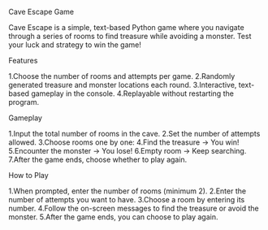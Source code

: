Cave Escape Game 

Cave Escape is a simple, text-based Python game where you navigate through a series of rooms to find treasure while avoiding a monster. Test your luck and strategy to win the game!

Features

1.Choose the number of rooms and attempts per game.
2.Randomly generated treasure and monster locations each round.
3.Interactive, text-based gameplay in the console.
4.Replayable without restarting the program.

Gameplay

1.Input the total number of rooms in the cave.
2.Set the number of attempts allowed.
3.Choose rooms one by one:
4.Find the treasure → You win!
5.Encounter the monster → You lose!
6.Empty room → Keep searching.
7.After the game ends, choose whether to play again.

How to Play

1.When prompted, enter the number of rooms (minimum 2).
2.Enter the number of attempts you want to have.
3.Choose a room by entering its number.
4.Follow the on-screen messages to find the treasure or avoid the monster.
5.After the game ends, you can choose to play again.

